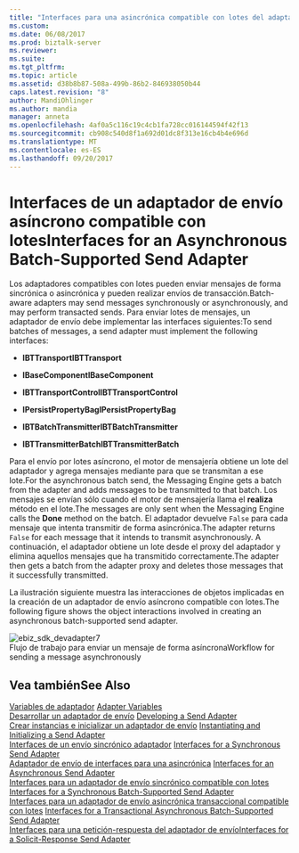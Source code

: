 ```yaml
---
title: "Interfaces para una asincrónica compatible con lotes del adaptador de envío | Documentos de Microsoft"
ms.custom: 
ms.date: 06/08/2017
ms.prod: biztalk-server
ms.reviewer: 
ms.suite: 
ms.tgt_pltfrm: 
ms.topic: article
ms.assetid: d38b8b87-508a-499b-86b2-846938050b44
caps.latest.revision: "8"
author: MandiOhlinger
ms.author: mandia
manager: anneta
ms.openlocfilehash: 4af0a5c116c19c4cb1fa728cc016144594f42f13
ms.sourcegitcommit: cb908c540d8f1a692d01dc8f313e16cb4b4e696d
ms.translationtype: MT
ms.contentlocale: es-ES
ms.lasthandoff: 09/20/2017
---
```

# <a name="interfaces-for-an-asynchronous-batch-supported-send-adapter"></a><span data-ttu-id="14f93-102">Interfaces de un adaptador de envío asíncrono compatible con lotes</span><span class="sxs-lookup"><span data-stu-id="14f93-102">Interfaces for an Asynchronous Batch-Supported Send Adapter</span></span>
<span data-ttu-id="14f93-103">Los adaptadores compatibles con lotes pueden enviar mensajes de forma sincrónica o asincrónica y pueden realizar envíos de transacción.</span><span class="sxs-lookup"><span data-stu-id="14f93-103">Batch-aware adapters may send messages synchronously or asynchronously, and may perform transacted sends.</span></span> <span data-ttu-id="14f93-104">Para enviar lotes de mensajes, un adaptador de envío debe implementar las interfaces siguientes:</span><span class="sxs-lookup"><span data-stu-id="14f93-104">To send batches of messages, a send adapter must implement the following interfaces:</span></span>  
  
-   <span data-ttu-id="14f93-105">**IBTTransport**</span><span class="sxs-lookup"><span data-stu-id="14f93-105">**IBTTransport**</span></span>  
  
-   <span data-ttu-id="14f93-106">**IBaseComponent**</span><span class="sxs-lookup"><span data-stu-id="14f93-106">**IBaseComponent**</span></span>  
  
-   <span data-ttu-id="14f93-107">**IBTTransportControl**</span><span class="sxs-lookup"><span data-stu-id="14f93-107">**IBTTransportControl**</span></span>  
  
-   <span data-ttu-id="14f93-108">**IPersistPropertyBag**</span><span class="sxs-lookup"><span data-stu-id="14f93-108">**IPersistPropertyBag**</span></span>  
  
-   <span data-ttu-id="14f93-109">**IBTBatchTransmitter**</span><span class="sxs-lookup"><span data-stu-id="14f93-109">**IBTBatchTransmitter**</span></span>  
  
-   <span data-ttu-id="14f93-110">**IBTTransmitterBatch**</span><span class="sxs-lookup"><span data-stu-id="14f93-110">**IBTTransmitterBatch**</span></span>  
  
 <span data-ttu-id="14f93-111">Para el envío por lotes asíncrono, el motor de mensajería obtiene un lote del adaptador y agrega mensajes mediante para que se transmitan a ese lote.</span><span class="sxs-lookup"><span data-stu-id="14f93-111">For the asynchronous batch send, the Messaging Engine gets a batch from the adapter and adds messages to be transmitted to that batch.</span></span> <span data-ttu-id="14f93-112">Los mensajes se envían sólo cuando el motor de mensajería llama el **realiza** método en el lote.</span><span class="sxs-lookup"><span data-stu-id="14f93-112">The messages are only sent when the Messaging Engine calls the **Done** method on the batch.</span></span> <span data-ttu-id="14f93-113">El adaptador devuelve `False` para cada mensaje que intenta transmitir de forma asincrónica.</span><span class="sxs-lookup"><span data-stu-id="14f93-113">The adapter returns `False` for each message that it intends to transmit asynchronously.</span></span> <span data-ttu-id="14f93-114">A continuación, el adaptador obtiene un lote desde el proxy del adaptador y elimina aquellos mensajes que ha transmitido correctamente.</span><span class="sxs-lookup"><span data-stu-id="14f93-114">The adapter then gets a batch from the adapter proxy and deletes those messages that it successfully transmitted.</span></span>  
  
 <span data-ttu-id="14f93-115">La ilustración siguiente muestra las interacciones de objetos implicadas en la creación de un adaptador de envío asíncrono compatible con lotes.</span><span class="sxs-lookup"><span data-stu-id="14f93-115">The following figure shows the object interactions involved in creating an asynchronous batch-supported send adapter.</span></span>  
  
 ![](../core/media/ebiz-sdk-devadapter7.gif "ebiz_sdk_devadapter7")  
<span data-ttu-id="14f93-116">Flujo de trabajo para enviar un mensaje de forma asíncrona</span><span class="sxs-lookup"><span data-stu-id="14f93-116">Workflow for sending a message asynchronously</span></span>  
  
## <a name="see-also"></a><span data-ttu-id="14f93-117">Vea también</span><span class="sxs-lookup"><span data-stu-id="14f93-117">See Also</span></span>  
 <span data-ttu-id="14f93-118">[Variables de adaptador](../core/adapter-variables.md) </span><span class="sxs-lookup"><span data-stu-id="14f93-118">[Adapter Variables](../core/adapter-variables.md) </span></span>  
 <span data-ttu-id="14f93-119">[Desarrollar un adaptador de envío](../core/developing-a-send-adapter.md) </span><span class="sxs-lookup"><span data-stu-id="14f93-119">[Developing a Send Adapter](../core/developing-a-send-adapter.md) </span></span>  
 <span data-ttu-id="14f93-120">[Crear instancias e inicializar un adaptador de envío](../core/instantiating-and-initializing-a-send-adapter.md) </span><span class="sxs-lookup"><span data-stu-id="14f93-120">[Instantiating and Initializing a Send Adapter](../core/instantiating-and-initializing-a-send-adapter.md) </span></span>  
 <span data-ttu-id="14f93-121">[Interfaces de un envío sincrónico adaptador](../core/interfaces-for-a-synchronous-send-adapter.md) </span><span class="sxs-lookup"><span data-stu-id="14f93-121">[Interfaces for a Synchronous Send Adapter](../core/interfaces-for-a-synchronous-send-adapter.md) </span></span>  
 <span data-ttu-id="14f93-122">[Adaptador de envío de interfaces para una asincrónica](../core/interfaces-for-an-asynchronous-send-adapter.md) </span><span class="sxs-lookup"><span data-stu-id="14f93-122">[Interfaces for an Asynchronous Send Adapter](../core/interfaces-for-an-asynchronous-send-adapter.md) </span></span>  
 <span data-ttu-id="14f93-123">[Interfaces para un adaptador de envío sincrónico compatible con lotes](../core/interfaces-for-a-synchronous-batch-supported-send-adapter.md) </span><span class="sxs-lookup"><span data-stu-id="14f93-123">[Interfaces for a Synchronous Batch-Supported Send Adapter](../core/interfaces-for-a-synchronous-batch-supported-send-adapter.md) </span></span>  
 <span data-ttu-id="14f93-124">[Interfaces para un adaptador de envío asincrónica transaccional compatible con lotes](../core/interfaces-for-a-transactional-asynchronous-batch-supported-send-adapter.md) </span><span class="sxs-lookup"><span data-stu-id="14f93-124">[Interfaces for a Transactional Asynchronous Batch-Supported Send Adapter](../core/interfaces-for-a-transactional-asynchronous-batch-supported-send-adapter.md) </span></span>  
 [<span data-ttu-id="14f93-125">Interfaces para una petición-respuesta del adaptador de envío</span><span class="sxs-lookup"><span data-stu-id="14f93-125">Interfaces for a Solicit-Response Send Adapter</span></span>](../core/interfaces-for-a-solicit-response-send-adapter.md)